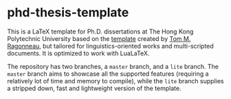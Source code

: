 # phd-thesis-template

This is a LaTeX template for Ph.D. dissertations at The Hong Kong Polytechnic University based on the [template](https://github.com/ragonneau/phd-thesis-template) created by [Tom M. Ragonneau](https://tomragonneau.com/en/), but tailored for linguistics-oriented works and multi-scripted documents. It is optimized to work with LuaLaTeX.

The repository has two branches, a `master` branch, and a `lite` branch. The `master` branch aims to showcase all the supported features (requiring a relatively lot of time and memory to compile), while the `lite` branch supplies a stripped down, fast and lightweight version of the template.
